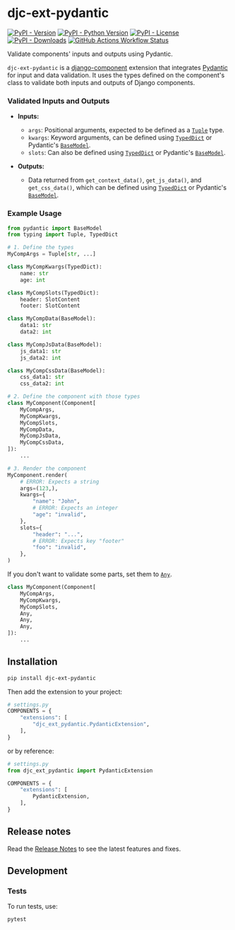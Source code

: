 # djc-ext-pydantic

[![PyPI - Version](https://img.shields.io/pypi/v/djc-ext-pydantic)](https://pypi.org/project/djc-ext-pydantic/) [![PyPI - Python Version](https://img.shields.io/pypi/pyversions/djc-ext-pydantic)](https://pypi.org/project/djc-ext-pydantic/) [![PyPI - License](https://img.shields.io/pypi/l/djc-ext-pydantic)](https://github.com/django-components/djc-ext-pydantic/blob/main/LICENSE) [![PyPI - Downloads](https://img.shields.io/pypi/dm/djc-ext-pydantic)](https://pypistats.org/packages/djc-ext-pydantic) [![GitHub Actions Workflow Status](https://img.shields.io/github/actions/workflow/status/django-components/djc-ext-pydantic/tests.yml)](https://github.com/django-components/djc-ext-pydantic/actions/workflows/tests.yml)

Validate components' inputs and outputs using Pydantic.

`djc-ext-pydantic` is a [django-component](https://github.com/django-components/django-components) extension that integrates [Pydantic](https://pydantic.dev/) for input and data validation. It uses the types defined on the component's class to validate both inputs and outputs of Django components.

### Validated Inputs and Outputs

- **Inputs:**

  - `args`: Positional arguments, expected to be defined as a [`Tuple`](https://docs.python.org/3/library/typing.html#typing.Tuple) type.
  - `kwargs`: Keyword arguments, can be defined using [`TypedDict`](https://docs.python.org/3/library/typing.html#typing.TypedDict) or Pydantic's [`BaseModel`](https://docs.pydantic.dev/latest/api/base_model/#pydantic.BaseModel).
  - `slots`: Can also be defined using [`TypedDict`](https://docs.python.org/3/library/typing.html#typing.TypedDict) or Pydantic's [`BaseModel`](https://docs.pydantic.dev/latest/api/base_model/#pydantic.BaseModel).

- **Outputs:**
  - Data returned from `get_context_data()`, `get_js_data()`, and `get_css_data()`, which can be defined using [`TypedDict`](https://docs.python.org/3/library/typing.html#typing.TypedDict) or Pydantic's [`BaseModel`](https://docs.pydantic.dev/latest/api/base_model/#pydantic.BaseModel).

### Example Usage

```python
from pydantic import BaseModel
from typing import Tuple, TypedDict

# 1. Define the types
MyCompArgs = Tuple[str, ...]

class MyCompKwargs(TypedDict):
    name: str
    age: int

class MyCompSlots(TypedDict):
    header: SlotContent
    footer: SlotContent

class MyCompData(BaseModel):
    data1: str
    data2: int

class MyCompJsData(BaseModel):
    js_data1: str
    js_data2: int

class MyCompCssData(BaseModel):
    css_data1: str
    css_data2: int

# 2. Define the component with those types
class MyComponent(Component[
    MyCompArgs,
    MyCompKwargs,
    MyCompSlots,
    MyCompData,
    MyCompJsData,
    MyCompCssData,
]):
    ...

# 3. Render the component
MyComponent.render(
    # ERROR: Expects a string
    args=(123,),
    kwargs={
        "name": "John",
        # ERROR: Expects an integer
        "age": "invalid",
    },
    slots={
        "header": "...",
        # ERROR: Expects key "footer"
        "foo": "invalid",
    },
)
```

If you don't want to validate some parts, set them to [`Any`](https://docs.python.org/3/library/typing.html#typing.Any).

```python
class MyComponent(Component[
    MyCompArgs,
    MyCompKwargs,
    MyCompSlots,
    Any,
    Any,
    Any,
]):
    ...
```

## Installation

```bash
pip install djc-ext-pydantic
```

Then add the extension to your project:

```python
# settings.py
COMPONENTS = {
    "extensions": [
        "djc_ext_pydantic.PydanticExtension",
    ],
}
```

or by reference:

```python
# settings.py
from djc_ext_pydantic import PydanticExtension

COMPONENTS = {
    "extensions": [
        PydanticExtension,
    ],
}
```

## Release notes

Read the [Release Notes](https://github.com/django-components/djc-ext-pydantic/tree/main/CHANGELOG.md)
to see the latest features and fixes.

## Development

### Tests

To run tests, use:

```bash
pytest
```
